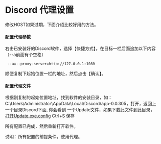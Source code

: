 # Discord 代理设置


修改HOST如果过期，下面介绍比较好用的方法。


#### 配置代理参数

右击已安装好的Discord软件，选择【快捷方式】，在目标一栏后面追加以下内容（--a前面有个空格）
```
 --a=--proxy-server=http://127.0.0.1:1080
```
顺便复制下起始位置一栏的地址，然后点击【确认】。

#### 配置代理文件

根据刚复制的起始位置地址，找到软件的安装目录，如：C:\Users\Administrator\AppData\Local\Discord\app-0.0.305，打开，返回上一个目录Discord下面, 你会看到
一个Update文件，如果下载此文件到此目录， <a href="https://raw.githubusercontent.com/kuai-da/kuai-da.github.io/master/static/Update.exe.config" target="_blank">打开Update.exe.config</a> Ctrl+S 保存

所有配置已完成，然后重新打开软件。

说明：所有配置的前提条件，使用代理。

